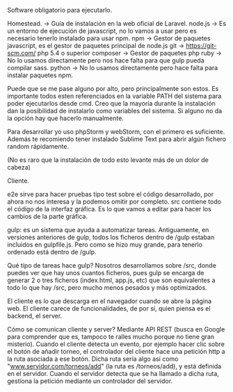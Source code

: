 Software obligatorio para ejecutarlo.

Homestead. -> Guía de instalación en la web oficial de Laravel.
node.js -> Es un entorno de ejecución de javascript, no lo vamos a usar pero es necesario tenerlo instalado para usar npm.
npm -> Gestor de paquetes javascript, es el gestor de paquetes principal de node.js
git -> https://git-scm.com/
php 5.4 o superior
composer -> Gestor de paquetes php
ruby -> No lo usamos directamente pero nos hace falta para que gulp pueda compilar sass.
python -> No lo usamos directamente pero hace falta para instalar paquetes npm.

Puede que se me pase alguno por alto, pero principalmente son estos.
Es importante todos esten referenciados en la variable PATH del sistema para poder ejecutarlos desde cmd.
Creo que la mayoría durante la instalación dan la posibilidad de instalarlo como variables del sistema. Si alguno no da la opción hay que hacerlo manualmente.


Para desarrollar yo uso phpStorm y webStorm, con el primero es suficiente. Además te recomiendo tener instalado Sublime Text para abrir algún fichero random rápidamente.

(No es raro que la instalación de todo esto levante más de un dolor de cabeza)

Cliente.

e2e sirve para hacer pruebas tipo test sobre el código desarrollado, por ahora no nos interesa y la podemos omitir por completo.
src contiene todo el código de la interfaz gráfica. 
Es lo que vamos a editar para hacer los cambios de la parte gráfica.

gulp: es un sistema que ayuda a automatizar tareas. Antiguamente, en versiones anteriores de gulp, todos los ficheros dentro de /gulp  estaban incluidos en gulpfile.js. Pero como se hizo muy grande, para tenerlo ordenado está dentro de /gulp.

Qué tipo de tareas hace gulp?
Nosotros desarrollamos sobre /src, donde puedes ver que hay unos cuantos ficheros, pues gulp se encarga de generar 2 o tres ficheros (index.html, app.js, etc) que son equivalentes a todo lo que hay /src, pero mucho menos pesados y más optimizados.

El cliente es lo que descarga en el navegador cuando se abre la página web. El cliente carece de funcionalidades, de por sí, quien piensa es el backend, el server.

Cómo se comunican cliente y server?
Mediante API REST (busca en Google para comprender que es, tampoco te ralles mucho porque no tiene gran misterio). Cuando el cliente detecta un evento, por ejemplo hacer clic sobre el botón de añadir torneo, el controlador del cliente hace una petición http a la ruta asociada a ese botón. Dicha ruta sería algo así como "www.servidor.com/torneos/add" (la ruta es /torneos/add), y está definida en el servidor. Cuando el servidor detecta que se ha llamado a dicha ruta, gestíona la petición mediante un controlador del servidor.